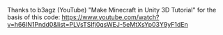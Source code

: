 Thanks to b3agz (YouTube) "Make Minecraft in Unity 3D Tutorial" for the basis of this code: 
https://www.youtube.com/watch?v=h66IN1Pndd0&list=PLVsTSlfj0qsWEJ-5eMtXsYp03Y9yF1dEn
